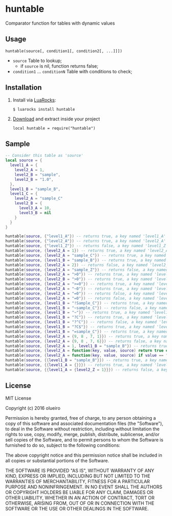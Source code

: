 # huntable
Comparator function for tables with dynamic values

## Usage

`huntable(source[, condition1[, condition2[, ...]]])`
* `source` Table to lookup;
   - if `source` is nil, function returns false;
* `condition1` ... `conditionN` Table with conditions to check;

## Installation

1. Install via [LuaRocks](http://luarocks.org):

   `$ luarocks install huntable`

2. [Download](https://github.com/olueiro/huntable/archive/master.zip) and extract inside your project



   `local huntable = require("huntable")`

## Sample

```lua
-- Consider this table as 'source'
local source = {
  level1_A = {
    level2_A = 1,
    level2_B = "sample",
    level2_B = "1.0",
  },
  level1_B = "sample_B",
  level1_C = {
    level2_A = "sample_C"
    level2_B = {
      level3_A = 10,
      level3_B = nil
    }
  }
}

huntable(source, {"level1_A"}) -- returns true, a key named 'level1_A' exists in source
huntable(source, {"level2_A"}) -- returns true, a key named 'level2_A' exists in source
huntable(source, {"level1_Z"}) -- returns false, a key named 'level1_Z' not exists in source
huntable(source, {level2_A = 1}) -- returns true, a key named 'level2_A' exists in source AND value is integer 1
huntable(source, {level2_A = "sample_C"}) -- returns true, a key named 'level2_A' exists in source AND value is string "sample_C"
huntable(source, {level1_B = "sample_B"}) -- returns true, a key named 'level1_B' exists in source AND value is string "sample_B"
huntable(source, {level2_A = 2}) -- returns false, a key named 'level2_A' exists in source AND value is not integer 2
huntable(source, {level2_A = "sample_Z"}) -- returns false, a key named 'level2_A' exists in source AND value is string "sample_Z"
huntable(source, {level2_A = ">0"}) -- returns true, a key named 'level2_A' exists in source AND value is greater then 0
huntable(source, {level2_B = ">0"}) -- returns true, a key named 'level2_B' exists in source AND value is greater then 0 (1.0)
huntable(source, {level2_A = ">=0"}) -- returns true, a key named 'level2_A' exists in source AND value is greater or equal then 0
huntable(source, {level2_A = "~0"}) -- returns true, a key named 'level2_A' exists in source AND value is non equal to 0
huntable(source, {level2_A = "=0"}) -- returns false, a key named 'level2_A' exists in source AND value is equal to 0
huntable(source, {level2_A = "=0"}) -- returns false, a key named 'level2_A' exists in source AND value is equal to 0
huntable(source, {level1_B = "!Sample_C"}) -- returns true, a key named 'level1_B' exists in source AND value is equal to string "sample_C" (case insensitive comparison)
huntable(source, {level1_B = "~sample_C"}) -- returns false, a key named 'level1_B' exists in source AND value is equal to string "sample_C", cause requires a different value
huntable(source, {level1_B = "~"}) -- returns true, a key named 'level1_B' exists in source AND value is not equal to string ""
huntable(source, {level1_B = "?C"}) -- returns true, a key named 'level1_B' exists in source AND value contains "C" (pattern comparison)
huntable(source, {level1_B = "?^C"}) -- returns false, a key named 'level1_B' exists in source AND value not starts with "C" (pattern comparison)
huntable(source, {level1_B = "?C$"}) -- returns true, a key named 'level1_B' exists in source AND value ends with "C" (pattern comparison)
huntable(source, {level1_B = "=sample_C"}) -- returns true, a key named 'level1_B' exists in source AND value is equal to "sample_C"
huntable(source, {level2_A = {9, 8 , 7, 1}}) -- returns true, a key named 'level2_A' exists in source AND value exists in list (1)
huntable(source, {level2_A = {9, 8 , 7, 6}}) -- returns false, a key named 'level2_A' exists in source AND value not exists in list (1)
huntable(source, {level2_A = 1, level1_B = "sample_B"}) -- returns true, a key named 'level2_A' exists in source AND value is integer 1; a key named 'level1_B' exists in source AND value is string "sample_B"
huntable(source, {level2_A = function(key, value, source) return true end}) -- returns true, a key named 'level2_A' exists in source AND value returns true on function
huntable(source, {level2_A = function(key, value, source) if value == "sample_C" then return true end end}) -- returns true, a key named 'level2_A' exists in source AND value returns true on function, cause exists a key 'level2_A' with value equals to "sample_C"
huntable(source, {{level1_B = "sample_B"}}) -- returns true, a key named 'level1_B' exists in source on root (structured mode - all levels are preserved)
huntable(source, {{level1_A = {}}}) -- returns true, a key named 'level1_A' exists in source  on root (structured mode - all levels are preserved) ANd is a table
huntable(source, {{level1_A = {level2_Z = 1}}}) -- returns false, a key named 'level1_A' exists in source on root (structured mode - all levels are preserved) AND is a table ANd not contains a key named 'level2_Z'
```

## License

MIT License

Copyright (c) 2016 olueiro

Permission is hereby granted, free of charge, to any person obtaining a copy
of this software and associated documentation files (the "Software"), to deal
in the Software without restriction, including without limitation the rights
to use, copy, modify, merge, publish, distribute, sublicense, and/or sell
copies of the Software, and to permit persons to whom the Software is
furnished to do so, subject to the following conditions:

The above copyright notice and this permission notice shall be included in all
copies or substantial portions of the Software.

THE SOFTWARE IS PROVIDED "AS IS", WITHOUT WARRANTY OF ANY KIND, EXPRESS OR
IMPLIED, INCLUDING BUT NOT LIMITED TO THE WARRANTIES OF MERCHANTABILITY,
FITNESS FOR A PARTICULAR PURPOSE AND NONINFRINGEMENT. IN NO EVENT SHALL THE
AUTHORS OR COPYRIGHT HOLDERS BE LIABLE FOR ANY CLAIM, DAMAGES OR OTHER
LIABILITY, WHETHER IN AN ACTION OF CONTRACT, TORT OR OTHERWISE, ARISING FROM,
OUT OF OR IN CONNECTION WITH THE SOFTWARE OR THE USE OR OTHER DEALINGS IN THE
SOFTWARE.
